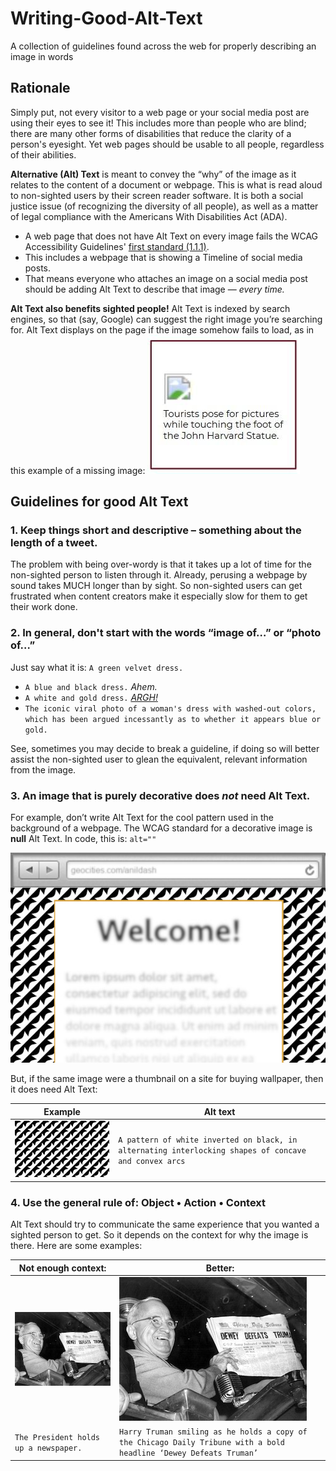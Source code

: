 # Writing-Good-Alt-Text
A collection of guidelines found across the web for properly describing an image in words

## Rationale
Simply put, not every visitor to a web page or your social media post are using their eyes to see it! This includes more than people who are blind; there are many other forms of disabilities that reduce the clarity of a person's eyesight. Yet web pages should be usable to all people, regardless of their abilities.

**Alternative (Alt) Text** is meant to convey the “why” of the image as it relates to the content of a document or webpage. This is what is read aloud to non-sighted users by their screen reader software. It is both a social justice issue (of recognizing the diversity of all people), as well as a matter of legal compliance with the Americans With Disabilities Act (ADA).
- A web page that does not have Alt Text on every image fails the WCAG Accessibility Guidelines' [first standard (1.1.1)](https://www.boia.org/wcag2/cp/1.1.1).
- This includes a webpage that is showing a Timeline of social media posts.
- That means everyone who attaches an image on a social media post should be adding Alt Text to describe that image — *every time.*

**Alt Text also benefits sighted people!** Alt Text is indexed by search engines, so that (say, Google) can suggest the right image you’re searching for. Alt Text displays on the page if the image somehow fails to load, as in this example of a missing image:
![screenshot demonstrates how a missing image renders on a webpage. An small icon of a broken image with some text below it which reads: Tourists pose for pictures while touching the foot of the John Harvard Statute.](examples/image_not_found.jpg)


## Guidelines for good Alt Text

### 1. Keep things short and descriptive – something about the length of a tweet.
The problem with being over-wordy is that it takes up a lot of time for the non-sighted person to listen through it. Already, perusing a webpage by sound takes MUCH longer than by sight. So non-sighted users can get frustrated when content creators make it especially slow for them to get their work done.


### 2. In general, don't start with the words “image of…” or “photo of…”
Just say what it is:  `A green velvet dress.`
- `A blue and black dress.`
*Ahem.* 
- `A white and gold dress.`
*[ARGH!](https://en.wikipedia.org/wiki/The_dress)*
- `The iconic viral photo of a woman's dress with washed-out colors, which has been argued incessantly as to whether it appears blue or gold.`

See, sometimes you may decide to break a guideline, if doing so will better assist the non-sighted user to glean the equivalent, relevant information from the image.


### 3. An image that is purely decorative does *not* need Alt Text.
For example, don’t write Alt Text for the cool pattern used in the background of a webpage. The WCAG standard for a decorative image is **null** Alt Text. In code, this is:  `alt=""`

![mockup of a generic website in a browser. The words are blurred out as sample text.](examples/geom-pattern-as-bg.jpg)


But, if the same image were a thumbnail on a site for buying wallpaper, then it does need Alt Text:

| Example | Alt text |
| ----- | ----- |
| ![A pattern of white inverted on black, in alternating interlocking shapes of concave and convex arcs](examples/geom-pattern-1.jpg) | `A pattern of white inverted on black, in alternating interlocking shapes of concave and convex arcs` |



### 4. Use the general rule of: Object • Action • Context
Alt Text should try to communicate the same experience that you wanted a sighted person to get. So it depends on the context for why the image is there. Here are some examples:

| Not enough context: | Better: |
| ----- | ----- |
| ![Harry Truman smiling as he holds a copy of the Chicago Daily Tribune](examples/truman.jpg) | ![the identical image is repeated](examples/truman.jpg)  |
| `The President holds up a newspaper.` | `Harry Truman smiling as he holds a copy of the Chicago Daily Tribune with a bold headline ‘Dewey Defeats Truman’` |

